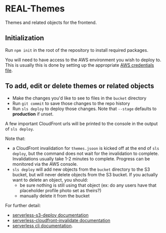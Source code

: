 # REAL-Themes

Themes and related objects for the frontend.

## Initialization

Run `npm init` in the root of the repository to install required packages.

You will need to have access to the AWS environment you wish to deploy to. This is usually this is done by setting up the appropriate [AWS credentials file](https://docs.aws.amazon.com/cli/latest/userguide/cli-configure-files.html).

## To add, edit or delete themes or related objects

  - Make the changes you'd like to see to files in the `bucket` directory
  - Run `git commit` to save those changes to the repo history
  - Run `sls deploy` to deploy those changes. Note that `--stage` defaults to **production** if unset.

A few important CloudFront urls will be printed to the console in the output of `sls deploy`.

Note that:
  - a CloudFront invalidation for `themes.jsoon` is kicked off at the end of `sls deploy`, but the command does not wait for the invalidation to complete. Invalidations usually take 1-2 minutes to complete. Progress can be monitored via the AWS console.
  - `sls deploy` will add new objects from the `bucket` directory to the S3 bucket, but will never delete objects from the S3 bucket. If you actually want to delete an object, you should:
    - be sure nothing is still using that object (ex: do any users have that placeholder profile photo set as theirs?)
    - manually delete it from the bucket

For further detail:
  - [serverless-s3-deploy documentation](https://github.com/funkybob/serverless-s3-deploy)
  - [serverless-cloudfront-invalidate documentation](https://github.com/aghadiry/serverless-cloudfront-invalidate)
  - [serverless cli documentation](https://serverless.com/framework/docs/providers/aws/cli-reference/).
